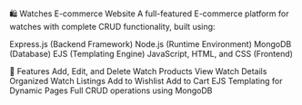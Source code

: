 🛍️ Watches E-commerce Website
A full-featured E-commerce platform for watches with complete CRUD functionality, built using:

Express.js (Backend Framework)
Node.js (Runtime Environment)
MongoDB (Database)
EJS (Templating Engine)
JavaScript, HTML, and CSS (Frontend)


📌 Features
Add, Edit, and Delete Watch Products
View Watch Details
Organized Watch Listings
Add to Wishlist
Add to Cart
EJS Templating for Dynamic Pages
Full CRUD operations using MongoDB
